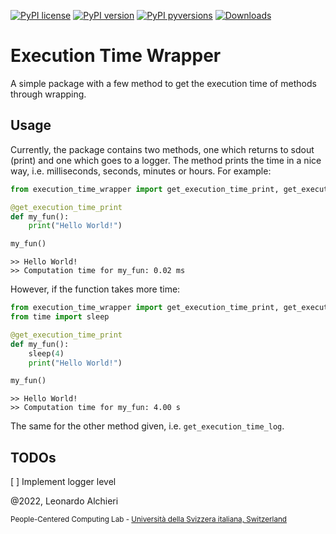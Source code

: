 [![PyPI license](https://img.shields.io/pypi/l/ansicolortags.svg)](https://pypi.org/project/execution-time-wrapper/)
[![PyPI version](https://badge.fury.io/py/execution-time-wrapper.svg)](https://badge.fury.io/py/execution-time-wrapper)
[![PyPI pyversions](https://img.shields.io/pypi/pyversions/pybadges.svg)](https://pypi.org/project/execution-time-wrapper/)
[![Downloads](https://pepy.tech/badge/execution-time-wrapper)](https://pepy.tech/project/execution-time-wrapper)

# Execution Time Wrapper

A simple package with a few method to get the execution time of methods through wrapping.

## Usage

Currently, the package contains two methods, one which returns to sdout (print) and one which goes to a logger. The method prints the time in a nice way, i.e. milliseconds, seconds, minutes or hours. For example:

```python
from execution_time_wrapper import get_execution_time_print, get_execution_time_log

@get_execution_time_print
def my_fun():
    print("Hello World!")
```
```python
my_fun()
```
```console
>> Hello World!
>> Computation time for my_fun: 0.02 ms
```
However, if the function takes more time:
```python
from execution_time_wrapper import get_execution_time_print, get_execution_time_log
from time import sleep

@get_execution_time_print
def my_fun():
    sleep(4)
    print("Hello World!")
```
```python
my_fun()
```
```console
>> Hello World!
>> Computation time for my_fun: 4.00 s
```

The same for the other method given, i.e. `get_execution_time_log`.

## TODOs

[ ] Implement logger level

@2022, Leonardo Alchieri

<sub>People-Centered Computing Lab - [Università della Svizzera italiana, Switzerland](https://www.usi.ch/en)</sub>
